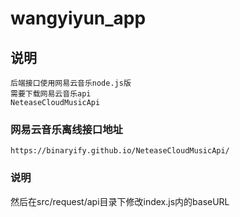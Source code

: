 # wangyiyun_app

## 说明
```
后端接口使用网易云音乐node.js版
需要下载网易云音乐api
NeteaseCloudMusicApi
```

### 网易云音乐离线接口地址
```
https://binaryify.github.io/NeteaseCloudMusicApi/
```

### 说明
然后在src/request/api目录下修改index.js内的baseURL
